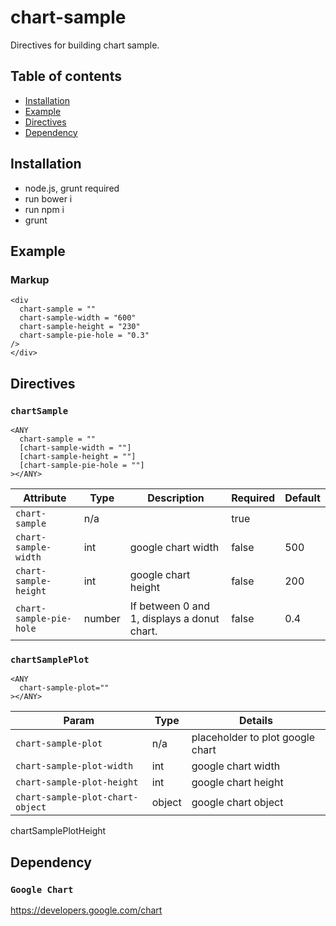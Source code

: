 # chart-sample
Directives for building chart sample.


## Table of contents

- [Installation](#installation)
- [Example](#example)
- [Directives](#directives)
- [Dependency](#dependency)

## Installation

- node.js, grunt required
- run bower i
- run npm i
- grunt 

## Example
### Markup

    <div 
      chart-sample = ""
      chart-sample-width = "600"
      chart-sample-height = "230"
      chart-sample-pie-hole = "0.3"
    />
    </div>

## Directives
### `chartSample`

    <ANY
      chart-sample = ""
      [chart-sample-width = ""]
      [chart-sample-height = ""]
      [chart-sample-pie-hole = ""]
    ></ANY>

| Attribute               | Type   | Description                                  | Required | Default |
| ----------------------- | ------ | -------------------------------------------- | -------- | ------- |
| `chart-sample`          | n/a    |                                              | true     |         |
| `chart-sample-width`    | int    | google chart width                           | false    |   500   |
| `chart-sample-height`   | int    | google chart height                          | false    |   200   |
| `chart-sample-pie-hole` | number | If between 0 and 1, displays a donut chart.  | false    |   0.4   |


### `chartSamplePlot`

    <ANY
      chart-sample-plot=""
    ></ANY>

| Param                           | Type   | Details                                   |
|---------------------------------|--------|-------------------------------------------|
| `chart-sample-plot`             | n/a    | placeholder to plot google chart          |
| `chart-sample-plot-width`       | int    | google chart width                        |
| `chart-sample-plot-height`      | int    | google chart height                       |
| `chart-sample-plot-chart-object`| object | google chart object                       |
chartSamplePlotHeight

## Dependency

### `Google Chart`

https://developers.google.com/chart
